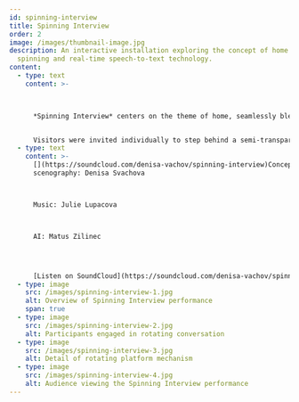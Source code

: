 ```yaml
---
id: spinning-interview
title: Spinning Interview
order: 2
image: /images/thumbnail-image.jpg
description: An interactive installation exploring the concept of home through
  spinning and real-time speech-to-text technology.
content:
  - type: text
    content: >-
      


      *Spinning Interview* centers on the theme of home, seamlessly blending the activity of spinning with interview-style discussions. The project offers a contemplative exploration of personal narratives surrounding the notion of home. It leverages real-time speech-to-text technology and bespoke musical compositions to create an engaging and immersive experience for both participants and observers.


      Visitors were invited individually to step behind a semi-transparent curtain, where instruction cards guided them to keep turning around while answering questions into a microphone. Other visitors could observe the responder through the curtain and read the answers displayed in real-time on a screen and website.
  - type: text
    content: >-
      [](https://soundcloud.com/denisa-vachov/spinning-interview)Concept,
      scenography: Denisa Svachova



      Music: Julie Lupacova



      AI: Matus Zilinec




      [Listen on SoundCloud](https://soundcloud.com/denisa-vachov/spinning-interview)
  - type: image
    src: /images/spinning-interview-1.jpg
    alt: Overview of Spinning Interview performance
    span: true
  - type: image
    src: /images/spinning-interview-2.jpg
    alt: Participants engaged in rotating conversation
  - type: image
    src: /images/spinning-interview-3.jpg
    alt: Detail of rotating platform mechanism
  - type: image
    src: /images/spinning-interview-4.jpg
    alt: Audience viewing the Spinning Interview performance
---
```

